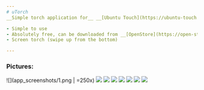 ```yaml
---
# uTorch
__Simple torch application for__ __[Ubuntu Touch](https://ubuntu-touch.io/)__ (mobile OS).

- Simple to use
- Absolutely free, can be downloaded from __[OpenStore](https://open-store.io/app/com.ubuntu.developer.majster-pl.utorch)__
- Screen torch (swipe up from the bottom)

---
```


### Pictures:

![](app_screenshots/1.png | =250x)
![](app_screenshots/2.png)
![](app_screenshots/3.png)
![](app_screenshots/4.png)
![](app_screenshots/5.png)
![](app_screenshots/6.png)
![](app_screenshots/7.png)
![](app_screenshots/8.png)

